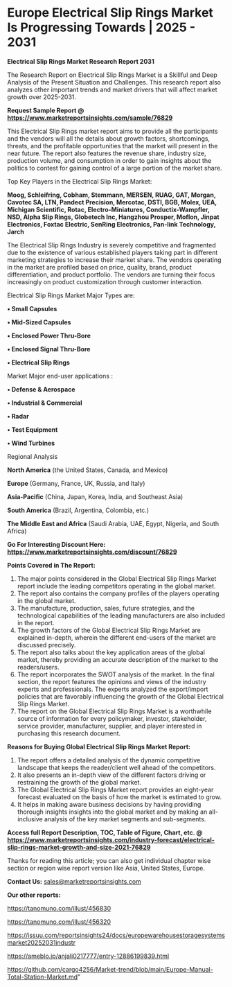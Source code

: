 # Europe Electrical Slip Rings Market Is Progressing Towards | 2025 - 2031

<strong>Electrical Slip Rings Market Research Report 2031</strong>

The Research Report on Electrical Slip Rings Market is a Skillful and Deep Analysis of the Present Situation and Challenges. This research report also analyzes other important trends and market drivers that will affect market growth over 2025-2031.

<strong>Request Sample Report @ <a href=https://www.marketreportsinsights.com/sample/76829>https://www.marketreportsinsights.com/sample/76829</a></strong>

This Electrical Slip Rings market report aims to provide all the participants and the vendors will all the details about growth factors, shortcomings, threats, and the profitable opportunities that the market will present in the near future. The report also features the revenue share, industry size, production volume, and consumption in order to gain insights about the politics to contest for gaining control of a large portion of the market share.

Top Key Players in the Electrical Slip Rings Market:

<strong>Moog, Schleifring, Cobham, Stemmann, MERSEN, RUAG, GAT, Morgan, Cavotec SA, LTN, Pandect Precision, Mercotac, DSTI, BGB, Molex, UEA, Michigan Scientific, Rotac, Electro-Miniatures, Conductix-Wampfler, NSD, Alpha Slip Rings, Globetech Inc, Hangzhou Prosper, Moflon, Jinpat Electronics, Foxtac Electric, SenRing Electronics, Pan-link Technology, Jarch</strong>

The Electrical Slip Rings Industry is severely competitive and fragmented due to the existence of various established players taking part in different marketing strategies to increase their market share. The vendors operating in the market are profiled based on price, quality, brand, product differentiation, and product portfolio. The vendors are turning their focus increasingly on product customization through customer interaction.

Electrical Slip Rings Market Major Types are:

<strong>• Small Capsules

• Mid-Sized Capsules 

• Enclosed Power Thru-Bore

• Enclosed Signal Thru-Bore

• Electrical Slip Rings</strong>

Market Major end-user applications :

<strong>• Defense & Aerospace

• Industrial & Commercial

• Radar 

• Test Equipment

• Wind Turbines</strong>

Regional Analysis

</u><strong><b>North America</b></strong> (the United States, Canada, and Mexico)

<strong><b>Europe </b></strong>(Germany, France, UK, Russia, and Italy)

<strong><b>Asia-Pacific</b></strong> (China, Japan, Korea, India, and Southeast Asia)

<strong><b>South America</b></strong> (Brazil, Argentina, Colombia, etc.)

<strong><b>The Middle East and Africa</b></strong> (Saudi Arabia, UAE, Egypt, Nigeria, and South Africa)

<strong>Go For Interesting Discount Here: <a href=https://www.marketreportsinsights.com/discount/76829>https://www.marketreportsinsights.com/discount/76829</a></strong>

<strong>Points Covered in The Report:</strong>
<ol>
  <li>The major points considered in the Global Electrical Slip Rings Market report include the leading competitors operating in the global market.</li>
  <li>The report also contains the company profiles of the players operating in the global market.</li>
  <li>The manufacture, production, sales, future strategies, and the technological capabilities of the leading manufacturers are also included in the report.</li>
  <li>The growth factors of the Global Electrical Slip Rings Market are explained in-depth, wherein the different end-users of the market are discussed precisely.</li>
  <li>The report also talks about the key application areas of the global market, thereby providing an accurate description of the market to the readers/users.</li>
  <li>The report incorporates the SWOT analysis of the market. In the final section, the report features the opinions and views of the industry experts and professionals. The experts analyzed the export/import policies that are favorably influencing the growth of the Global Electrical Slip Rings Market.</li>
  <li>The report on the Global Electrical Slip Rings Market is a worthwhile source of information for every policymaker, investor, stakeholder, service provider, manufacturer, supplier, and player interested in purchasing this research document.</li>
</ol>
<strong>Reasons for Buying Global Electrical Slip Rings Market Report:</strong>

<ol>
  <li>The report offers a detailed analysis of the dynamic competitive landscape that keeps the reader/client well ahead of the competitors.</li>
  <li>It also presents an in-depth view of the different factors driving or restraining the growth of the global market.</li>
  <li>The Global Electrical Slip Rings Market report provides an eight-year forecast evaluated on the basis of how the market is estimated to grow.</li>
  <li>It helps in making aware business decisions by having providing thorough insights insights into the global market and by making an all-inclusive analysis of the key market segments and sub-segments.</li>
</ol>
<strong>Access full Report Description, TOC, Table of Figure, Chart, etc. @ <a href=https://www.marketreportsinsights.com/industry-forecast/electrical-slip-rings-market-growth-and-size-2021-76829>https://www.marketreportsinsights.com/industry-forecast/electrical-slip-rings-market-growth-and-size-2021-76829</a></strong>


Thanks for reading this article; you can also get individual chapter wise section or region wise report version like Asia, United States, Europe.

<strong>Contact Us:</strong>
sales@marketreportsinsights.com

<strong>Our other reports:</strong>

<a href=https://tanomuno.com/illust/456830>https://tanomuno.com/illust/456830</a>

<a href=https://tanomuno.com/illust/456320>https://tanomuno.com/illust/456320</a>

<a href=https://issuu.com/reportsinsights24/docs/europewarehousestoragesystemsmarket20252031industr>https://issuu.com/reportsinsights24/docs/europewarehousestoragesystemsmarket20252031industr</a>

<a href=https://ameblo.jp/anjali0217777/entry-12886199839.html>https://ameblo.jp/anjali0217777/entry-12886199839.html</a>

<a href=https://github.com/cargo4256/Market-trend/blob/main/Europe-Manual-Total-Station-Market.md>https://github.com/cargo4256/Market-trend/blob/main/Europe-Manual-Total-Station-Market.md</a>"
